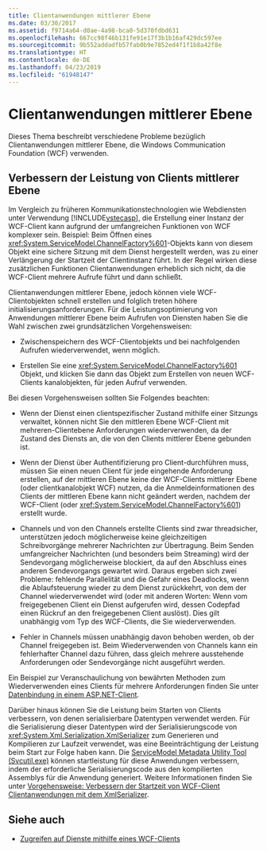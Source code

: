 ```yaml
---
title: Clientanwendungen mittlerer Ebene
ms.date: 03/30/2017
ms.assetid: f9714a64-d0ae-4a98-bca0-5d370fdbd631
ms.openlocfilehash: 667cc98f46b131fe91e17f3b1b16af429dc597ee
ms.sourcegitcommit: 9b552addadfb57fab0b9e7852ed4f1f1b8a42f8e
ms.translationtype: HT
ms.contentlocale: de-DE
ms.lasthandoff: 04/23/2019
ms.locfileid: "61948147"
---
```

# <a name="middle-tier-client-applications"></a>Clientanwendungen mittlerer Ebene
Dieses Thema beschreibt verschiedene Probleme bezüglich Clientanwendungen mittlerer Ebene, die Windows Communication Foundation (WCF) verwenden.  
  
## <a name="increasing-middle-tier-client-performance"></a>Verbessern der Leistung von Clients mittlerer Ebene  
 Im Vergleich zu früheren Kommunikationstechnologien wie Webdiensten unter Verwendung [!INCLUDE[vstecasp](../../../../includes/vstecasp-md.md)], die Erstellung einer Instanz der WCF-Client kann aufgrund der umfangreichen Funktionen von WCF komplexer sein. Beispiel: Beim Öffnen eines <xref:System.ServiceModel.ChannelFactory%601>-Objekts kann von diesem Objekt eine sichere Sitzung mit dem Dienst hergestellt werden, was zu einer Verlängerung der Startzeit der Clientinstanz führt. In der Regel wirken diese zusätzlichen Funktionen Clientanwendungen erheblich sich nicht, da die WCF-Client mehrere Aufrufe führt und dann schließt.  
  
 Clientanwendungen mittlerer Ebene, jedoch können viele WCF-Clientobjekten schnell erstellen und folglich treten höhere initialisierungsanforderungen. Für die Leistungsoptimierung von Anwendungen mittlerer Ebene beim Aufrufen von Diensten haben Sie die Wahl zwischen zwei grundsätzlichen Vorgehensweisen:  
  
- Zwischenspeichern des WCF-Clientobjekts und bei nachfolgenden Aufrufen wiederverwendet, wenn möglich.  
  
- Erstellen Sie eine <xref:System.ServiceModel.ChannelFactory%601> Objekt, und klicken Sie dann das Objekt zum Erstellen von neuen WCF-Clients kanalobjekten, für jeden Aufruf verwenden.  
  
 Bei diesen Vorgehensweisen sollten Sie Folgendes beachten:  
  
- Wenn der Dienst einen clientspezifischer Zustand mithilfe einer Sitzungs verwaltet, können nicht Sie den mittleren Ebene WCF-Client mit mehreren-Clientebene Anforderungen wiederverwenden, da der Zustand des Diensts an, die von den Clients mittlerer Ebene gebunden ist.  
  
- Wenn der Dienst über Authentifizierung pro Client-durchführen muss, müssen Sie einen neuen Client für jede eingehende Anforderung erstellen, auf der mittleren Ebene keine der WCF-Clients mittlerer Ebene (oder clientkanalobjekt WCF) nutzen, da die Anmeldeinformationen des Clients der mittleren Ebene kann nicht geändert werden, nachdem der WCF-Client (oder <xref:System.ServiceModel.ChannelFactory%601>) erstellt wurde.  
  
- Channels und von den Channels erstellte Clients sind zwar threadsicher, unterstützen jedoch möglicherweise keine gleichzeitigen Schreibvorgänge mehrerer Nachrichten zur Übertragung. Beim Senden umfangreicher Nachrichten (und besonders beim Streaming) wird der Sendevorgang möglicherweise blockiert, da auf den Abschluss eines anderen Sendevorgangs gewartet wird. Daraus ergeben sich zwei Probleme: fehlende Parallelität und die Gefahr eines Deadlocks, wenn die Ablaufsteuerung wieder zu dem Dienst zurückkehrt, von dem der Channel wiederverwendet wird (oder mit anderen Worten: Wenn vom freigegebenen Client ein Dienst aufgerufen wird, dessen Codepfad einen Rückruf an den freigegebenen Client auslöst). Dies gilt unabhängig vom Typ des WCF-Clients, die Sie wiederverwenden.  
  
- Fehler in Channels müssen unabhängig davon behoben werden, ob der Channel freigegeben ist. Beim Wiederverwenden von Channels kann ein fehlerhafter Channel dazu führen, dass gleich mehrere ausstehende Anforderungen oder Sendevorgänge nicht ausgeführt werden.  
  
 Ein Beispiel zur Veranschaulichung von bewährten Methoden zum Wiederverwenden eines Clients für mehrere Anforderungen finden Sie unter [Datenbindung in einem ASP.NET-Client](../../../../docs/framework/wcf/samples/data-binding-in-an-aspnet-client.md).  
  
 Darüber hinaus können Sie die Leistung beim Starten von Clients verbessern, von denen serialisierbare Datentypen verwendet werden. Für die Serialisierung dieser Datentypen wird der Serialisierungscode von <xref:System.Xml.Serialization.XmlSerializer> zum Generieren und Kompilieren zur Laufzeit verwendet, was eine Beeinträchtigung der Leistung beim Start zur Folge haben kann. Die [ServiceModel Metadata Utility Tool (Svcutil.exe)](../../../../docs/framework/wcf/servicemodel-metadata-utility-tool-svcutil-exe.md) können startleistung für diese Anwendungen verbessern, indem der erforderliche Serialisierungscode aus den kompilierten Assemblys für die Anwendung generiert. Weitere Informationen finden Sie unter [Vorgehensweise: Verbessern der Startzeit von WCF-Client Clientanwendungen mit dem XmlSerializer](../../../../docs/framework/wcf/feature-details/startup-time-of-wcf-client-applications-using-the-xmlserializer.md).  
  
## <a name="see-also"></a>Siehe auch

- [Zugreifen auf Dienste mithilfe eines WCF-Clients](../../../../docs/framework/wcf/feature-details/accessing-services-using-a-client.md)
